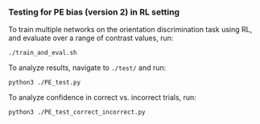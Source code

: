 ### Testing for PE bias (version 2) in RL setting

To train multiple networks on the orientation discrimination task using RL, and evaluate over a range of contrast values, run:
```
./train_and_eval.sh
```
To analyze results, navigate to `./test/` and run:
```
python3 ./PE_test.py
```
To analyze confidence in correct vs. incorrect trials, run:
```
python3 ./PE_test_correct_incorrect.py
```
